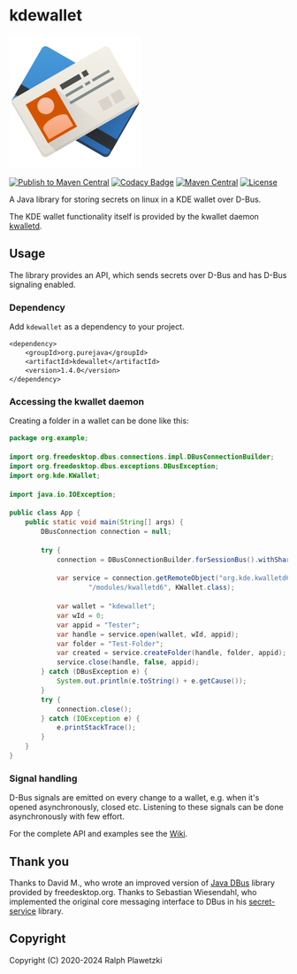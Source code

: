 # kdewallet
![KWallet](KWallet.png)

[![Publish to Maven Central](https://github.com/purejava/kdewallet/workflows/Publish%20to%20Maven%20Central/badge.svg)](https://github.com/purejava/kdewallet/actions?query=workflow%3A%22Publish+to+Maven+Central%22)
[![Codacy Badge](https://app.codacy.com/project/badge/Grade/b1379afd2db3447abfbdca82fbdc2b7a)](https://app.codacy.com/gh/purejava/kdewallet/dashboard?utm_source=gh&utm_medium=referral&utm_content=&utm_campaign=Badge_grade)
[![Maven Central](https://img.shields.io/maven-central/v/org.purejava/kdewallet.svg?label=Maven%20Central)](https://central.sonatype.com/search?q=kdewallet&smo=true&namespace=org.purejava)
[![License](https://img.shields.io/github/license/purejava/kdewallet.svg)](https://github.com/purejava/kdewallet/blob/master/LICENSE)

A Java library for storing secrets on linux in a KDE wallet over D-Bus.

The KDE wallet functionality itself is provided by the kwallet daemon [kwalletd](https://github.com/KDE/kwallet/tree/master/src/runtime/kwalletd).

## Usage
The library provides an API, which sends secrets over D-Bus and has D-Bus signaling enabled.

### Dependency
Add `kdewallet` as a dependency to your project.
```maven
<dependency>
    <groupId>org.purejava</groupId>
    <artifactId>kdewallet</artifactId>
    <version>1.4.0</version>
</dependency>
```

### Accessing the kwallet daemon
Creating a folder in a wallet can be done like this:
```java
package org.example;

import org.freedesktop.dbus.connections.impl.DBusConnectionBuilder;
import org.freedesktop.dbus.exceptions.DBusException;
import org.kde.KWallet;

import java.io.IOException;

public class App {
    public static void main(String[] args) {
        DBusConnection connection = null;

        try {
            connection = DBusConnectionBuilder.forSessionBus().withShared(false).build();

            var service = connection.getRemoteObject("org.kde.kwalletd6",
                    "/modules/kwalletd6", KWallet.class);

            var wallet = "kdewallet";
            var wId = 0;
            var appid = "Tester";
            var handle = service.open(wallet, wId, appid);
            var folder = "Test-Folder";
            var created = service.createFolder(handle, folder, appid);
            service.close(handle, false, appid);
        } catch (DBusException e) {
            System.out.println(e.toString() + e.getCause());
        }
        try {
            connection.close();
        } catch (IOException e) {
            e.printStackTrace();
        }
    }
}
```

### Signal handling
D-Bus signals are emitted on every change to a wallet, e.g. when it's opened asynchronously, closed etc.
Listening to these signals can be done asynchronously with few effort.

For the complete API and examples see the [Wiki](https://github.com/purejava/kdewallet/wiki/Home).

## Thank you
Thanks to David M., who wrote an improved version of [Java DBus](https://github.com/hypfvieh/dbus-java) library provided by freedesktop.org.
Thanks to Sebastian Wiesendahl, who implemented the original core messaging interface to DBus in his [secret-service](https://github.com/swiesend/secret-service) library.

## Copyright
Copyright (C) 2020-2024 Ralph Plawetzki
